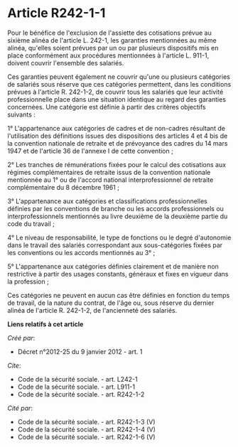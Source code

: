 # Article R242-1-1

Pour le bénéfice de l'exclusion de l'assiette des cotisations prévue au sixième alinéa de l'article L. 242-1, les garanties
mentionnées au même alinéa, qu'elles soient prévues par un ou par plusieurs dispositifs mis en place conformément aux
procédures mentionnées à l'article L. 911-1, doivent couvrir l'ensemble des salariés. 

Ces garanties peuvent également ne couvrir qu'une ou plusieurs catégories de salariés sous réserve que ces catégories
permettent, dans les conditions prévues à l'article R. 242-1-2, de couvrir tous les salariés que leur activité
professionnelle place dans une situation identique au regard des garanties concernées. Une catégorie est définie à partir des
critères objectifs suivants : 

1° L'appartenance aux catégories de cadres et de non-cadres résultant de l'utilisation des définitions issues des
dispositions des articles 4 et 4 bis de la convention nationale de retraite et de prévoyance des cadres du 14 mars 1947 et de
l'article 36 de l'annexe I de cette convention ; 

2° Les tranches de rémunérations fixées pour le calcul des cotisations aux régimes complémentaires de retraite issus de la
convention nationale mentionnée au 1° ou de l'accord national interprofessionnel de retraite complémentaire du 8 décembre
1961 ; 

3° L'appartenance aux catégories et classifications professionnelles définies par les conventions de branche ou les accords
professionnels ou interprofessionnels mentionnés au livre deuxième de la deuxième partie du code du travail ; 

4° Le niveau de responsabilité, le type de fonctions ou le degré d'autonomie dans le travail des salariés correspondant aux
sous-catégories fixées par les conventions ou les accords mentionnés au 3° ; 

5° L'appartenance aux catégories définies clairement et de manière non restrictive à partir des usages constants, généraux et
fixes en vigueur dans la profession ; 

Ces catégories ne peuvent en aucun cas être définies en fonction du temps de travail, de la nature du contrat, de l'âge ou,
sous réserve du dernier alinéa de l'article R. 242-1-2, de l'ancienneté des salariés.

**Liens relatifs à cet article**

_Créé par_:

  - Décret n°2012-25 du 9 janvier 2012 - art. 1

_Cite_:

  - Code de la sécurité sociale. - art. L242-1
  - Code de la sécurité sociale. - art. L911-1
  - Code de la sécurité sociale. - art. R242-1-2

_Cité par_:

  - Code de la sécurité sociale. - art. R242-1-3 (V)
  - Code de la sécurité sociale. - art. R242-1-4 (V)
  - Code de la sécurité sociale. - art. R242-1-6 (V)
